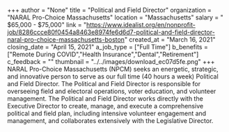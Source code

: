 +++
author = "None"
title = "Political and Field Director"
organization = "NARAL Pro-Choice Massachusetts"
location = "Massachusetts"
salary = " $65,000 - $75,000"
link = "https://www.idealist.org/en/nonprofit-job/8286ccce80f0454a8463e8974fe6d6d7-political-and-field-director-naral-pro-choice-massachusetts-boston"
created_at = "March 16, 2021"
closing_date = "April 15, 2021"
a_job_type = ["Full Time"]
b_benefits = ["Remote During COVID","Health Insurance","Dental","Retirement"]
c_feedback = ""
thumbnail = "../../images/download_ec07d5fe.png"
+++
NARAL Pro-Choice Massachusetts (NPCM) seeks an energetic, strategic, and innovative person to serve as our full time (40 hours a week) Political and Field Director. The Political and Field Director is responsible for overseeing field and electoral operations, voter education, and volunteer management. The Political and Field Director works directly with the Executive Director to create, manage, and execute a comprehensive political and field plan, including intensive volunteer engagement and management, and collaborates extensively with the Legislative Director.